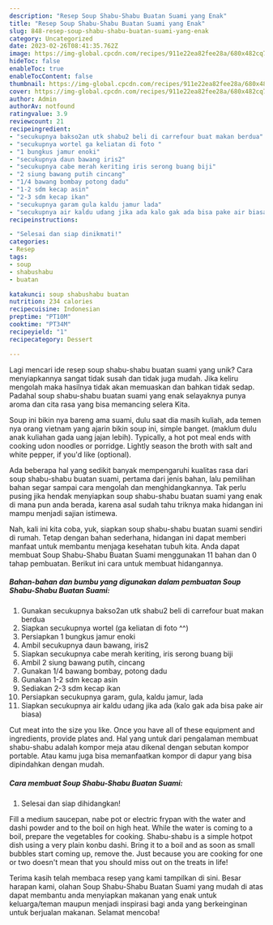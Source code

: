 ```yaml
---
description: "Resep Soup Shabu-Shabu Buatan Suami yang Enak"
title: "Resep Soup Shabu-Shabu Buatan Suami yang Enak"
slug: 848-resep-soup-shabu-shabu-buatan-suami-yang-enak
category: Uncategorized
date: 2023-02-26T08:41:35.762Z
image: https://img-global.cpcdn.com/recipes/911e22ea82fee28a/680x482cq70/soup-shabu-shabu-buatan-suami-foto-resep-utama.jpg
hideToc: false
enableToc: true
enableTocContent: false
thumbnail: https://img-global.cpcdn.com/recipes/911e22ea82fee28a/680x482cq70/soup-shabu-shabu-buatan-suami-foto-resep-utama.jpg
cover: https://img-global.cpcdn.com/recipes/911e22ea82fee28a/680x482cq70/soup-shabu-shabu-buatan-suami-foto-resep-utama.jpg
author: Admin
authorAv: notfound
ratingvalue: 3.9
reviewcount: 21
recipeingredient:
- "secukupnya bakso2an utk shabu2 beli di carrefour buat makan berdua"
- "secukupnya wortel ga keliatan di foto "
- "1 bungkus jamur enoki"
- "secukupnya daun bawang iris2"
- "secukupnya cabe merah keriting iris serong buang biji"
- "2 siung bawang putih cincang"
- "1/4 bawang bombay potong dadu"
- "1-2 sdm kecap asin"
- "2-3 sdm kecap ikan"
- "secukupnya garam gula kaldu jamur lada"
- "secukupnya air kaldu udang jika ada kalo gak ada bisa pake air biasa"
recipeinstructions:

- "Selesai dan siap dinikmati!"
categories:
- Resep
tags:
- soup
- shabushabu
- buatan

katakunci: soup shabushabu buatan 
nutrition: 234 calories
recipecuisine: Indonesian
preptime: "PT10M"
cooktime: "PT34M"
recipeyield: "1"
recipecategory: Dessert

---
```





Lagi mencari ide resep soup shabu-shabu buatan suami yang unik? Cara menyiapkannya sangat tidak susah dan tidak juga mudah. Jika keliru mengolah maka hasilnya tidak akan memuaskan dan bahkan tidak sedap. Padahal soup shabu-shabu buatan suami yang enak selayaknya punya aroma dan cita rasa yang bisa memancing selera Kita.





Soup ini bikin nya bareng ama suami, dulu saat dia masih kuliah, ada temen nya orang vietnam yang ajarin bikin soup ini, simple banget. (maklum dulu anak kuliahan gada uang jajan lebih). Typically, a hot pot meal ends with cooking udon noodles or porridge. Lightly season the broth with salt and white pepper, if you&#39;d like (optional).

Ada beberapa hal yang sedikit banyak mempengaruhi kualitas rasa dari soup shabu-shabu buatan suami, pertama dari jenis bahan, lalu pemilihan bahan segar sampai cara mengolah dan menghidangkannya. Tak perlu pusing jika hendak menyiapkan soup shabu-shabu buatan suami yang enak di mana pun anda berada, karena asal sudah tahu triknya maka hidangan ini mampu menjadi sajian istimewa.






Nah, kali ini kita coba, yuk, siapkan soup shabu-shabu buatan suami sendiri di rumah. Tetap dengan bahan sederhana, hidangan ini dapat memberi manfaat untuk membantu menjaga kesehatan tubuh kita. Anda dapat membuat Soup Shabu-Shabu Buatan Suami menggunakan 11 bahan dan 0 tahap pembuatan. Berikut ini cara untuk membuat hidangannya.

<!--inarticleads1-->

##### Bahan-bahan dan bumbu yang digunakan dalam pembuatan Soup Shabu-Shabu Buatan Suami:

1. Gunakan secukupnya bakso2an utk shabu2 beli di carrefour buat makan berdua
1. Siapkan secukupnya wortel (ga keliatan di foto ^^)
1. Persiapkan 1 bungkus jamur enoki
1. Ambil secukupnya daun bawang, iris2
1. Siapkan secukupnya cabe merah keriting, iris serong buang biji
1. Ambil 2 siung bawang putih, cincang
1. Gunakan 1/4 bawang bombay, potong dadu
1. Gunakan 1-2 sdm kecap asin
1. Sediakan 2-3 sdm kecap ikan
1. Persiapkan secukupnya garam, gula, kaldu jamur, lada
1. Siapkan secukupnya air kaldu udang jika ada (kalo gak ada bisa pake air biasa)


Cut meat into the size you like. Once you have all of these equipment and ingredients, provide plates and. Hal yang untuk dari pengalaman membuat shabu-shabu adalah kompor meja atau dikenal dengan sebutan kompor portable. Atau kamu juga bisa memanfaatkan kompor di dapur yang bisa dipindahkan dengan mudah. 

<!--inarticleads2-->

##### Cara membuat Soup Shabu-Shabu Buatan Suami:


1. Selesai dan siap dihidangkan!

Fill a medium saucepan, nabe pot or electric frypan with the water and dashi powder and to the boil on high heat. While the water is coming to a boil, prepare the vegetables for cooking. Shabu-shabu is a simple hotpot dish using a very plain konbu dashi. Bring it to a boil and as soon as small bubbles start coming up, remove the. Just because you are cooking for one or two doesn&#39;t mean that you should miss out on the treats in life! 

Terima kasih telah membaca resep yang kami tampilkan di sini. Besar harapan kami, olahan Soup Shabu-Shabu Buatan Suami yang mudah di atas dapat membantu anda menyiapkan makanan yang enak untuk keluarga/teman maupun menjadi inspirasi bagi anda yang berkeinginan untuk berjualan makanan. Selamat mencoba!
